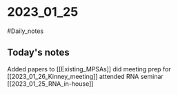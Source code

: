 # 2023_01_25
#Daily_notes

## Today's notes
Added papers to [[Existing_MPSAs]]
did meeting prep for [[2023_01_26_Kinney_meeting]]
attended RNA seminar [[2023_01_25_RNA_in-house]]
